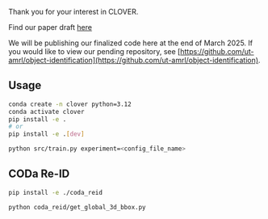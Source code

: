 Thank you for your interest in CLOVER. 

Find our paper draft [here](https://drive.google.com/file/d/1DwrNJHNhFNo_FgmKRECekY42H07K7JP6/view?usp=sharing])

We will be publishing our finalized code here at the end of March 2025. If you would like to view our pending repository, see [https://github.com/ut-amrl/object-identification](https://github.com/ut-amrl/object-identification).


## Usage
```bash
conda create -n clover python=3.12
conda activate clover
pip install -e .
# or
pip install -e .[dev]
```

```bash
python src/train.py experiment=<config_file_name>
```

## CODa Re-ID
```bash
pip install -e ./coda_reid

python coda_reid/get_global_3d_bbox.py
```
